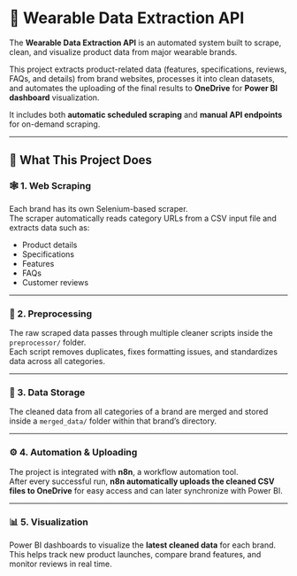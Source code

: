 # 🧠 Wearable Data Extraction API

The **Wearable Data Extraction API** is an automated system built to scrape, clean, and visualize product data from major wearable brands.

This project extracts product-related data (features, specifications, reviews, FAQs, and details) from brand websites, processes it into clean datasets, and automates the uploading of the final results to **OneDrive** for **Power BI dashboard** visualization.

It includes both **automatic scheduled scraping** and **manual API endpoints** for on-demand scraping.

---

## 🎯 What This Project Does

### 🕸️ 1. Web Scraping
Each brand has its own Selenium-based scraper.  
The scraper automatically reads category URLs from a CSV input file and extracts data such as:

- Product details  
- Specifications  
- Features  
- FAQs  
- Customer reviews  

---

### 🧹 2. Preprocessing
The raw scraped data passes through multiple cleaner scripts inside the `preprocessor/` folder.  
Each script removes duplicates, fixes formatting issues, and standardizes data across all categories.

---

### 💾 3. Data Storage
The cleaned data from all categories of a brand are merged and stored inside a `merged_data/` folder within that brand’s directory.  

---

### ⚙️ 4. Automation & Uploading
The project is integrated with **n8n**, a workflow automation tool.  
After every successful run, **n8n automatically uploads the cleaned CSV files to OneDrive** for easy access and can later synchronize with Power BI.

---

### 📊 5. Visualization
Power BI dashboards to visualize the **latest cleaned data** for each brand.  
This helps track new product launches, compare brand features, and monitor reviews in real time.


